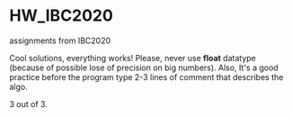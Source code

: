 # HW_IBC2020
assignments from IBC2020


Cool solutions, everything works! Please, never use __float__ datatype (because of possible lose of precision on big numbers).
Also, It's a good practice before the program type 2-3 lines of comment that describes the algo. 

3 out of 3.
